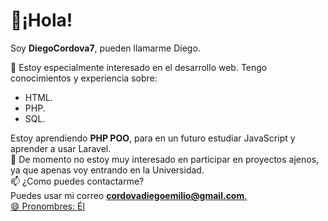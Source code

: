 <h1>👋¡Hola!</h1>
 <p>Soy <b>DiegoCordova7</b>, pueden llamarme Diego.<br></p>
<p>👀 Estoy especialmente interesado en el desarrollo web. Tengo conocimientos y experiencia sobre:</p>
<ul>
  <li>HTML.</li>
  <li>PHP.</li>
  <li>SQL.</li>
</ul>
<p>Estoy aprendiendo <b>PHP POO</b>, para en un futuro estudiar JavaScript y aprender a usar Laravel.<br>
   💞️ De momento no estoy muy interesado en participar en proyectos ajenos, ya que apenas voy entrando en la Universidad.<br>
   📫 ¿Como puedes contactarme?<br>
   Puedes usar mi correo <a href="[GTvVlcSGLPqSGHldpxdGXJxBlRFfnwrSQmGQQpNLXVzKtrsmVtFwNdpsNhgrDTWJdBWHFCcTJxLrN](https://mail.google.com/mail/u/0/#inbox?compose=GTvVlcSGLPqSGHldpxdGXJxBlRFfnwrSQmGQQpNLXVzKtrsmVtFwNdpsNhgrDTWJdBWHFCcTJxLrN)"><b>cordovadiegoemilio@gmail.com</b>.<br>
   😄 Pronombres: Él<br>
</p>

<!---
DiegoCordova7/DiegoCordova7 is a ✨ special ✨ repository because its `README.md` (this file) appears on your GitHub profile.
You can click the Preview link to take a look at your changes.
--->
